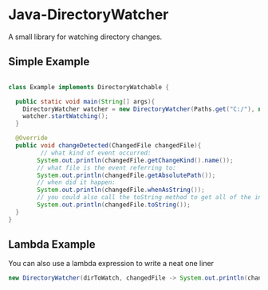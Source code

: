 # Java-DirectoryWatcher

A small library for watching directory changes.

## Simple Example

```java

class Example implements DirectoryWatchable {

  public static void main(String[] args){
    DirectoryWatcher watcher = new DirectoryWatcher(Paths.get("C:/"), new Example());
    watcher.startWatching();
  }

  @Override
  public void changeDetected(ChangedFile changedFile){
         // what kind of event occurred:
        System.out.println(changedFile.getChangeKind().name());
        // what file is the event referring to:
        System.out.println(changedFile.getAbsolutePath());
        // when did it happen:
        System.out.println(changedFile.whenAsString());
        // you could also call the toString method to get all of the information above:
        System.out.println(changedFile.toString());
  }
}

```

## Lambda Example
You can also use a lambda expression to write a neat one liner

```java
new DirectoryWatcher(dirToWatch, changedFile -> System.out.println(changedFile.toString())).startWatching();
```
